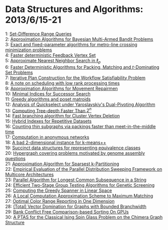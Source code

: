 # Data Structures and Algorithms: 2013/6/15-21  
1: [Set-Difference Range Queries](https://doi.org/10.48550/arXiv.1306.3482)  
2: [Approximation Algorithms for Bayesian Multi-Armed Bandit Problems](https://doi.org/10.48550/arXiv.1306.3525)  
3: [Exact and fixed-parameter algorithms for metro-line crossing  minimization problems](https://doi.org/10.48550/arXiv.1306.3538)  
4: [Faster deterministic Feedback Vertex Set](https://doi.org/10.48550/arXiv.1306.3566)  
5: [Approximate Nearest Neighbor Search in $\ell_p$](https://doi.org/10.48550/arXiv.1306.3601)  
6: [Faster Deterministic Algorithms for Packing, Matching and $t$-Dominating  Set Problems](https://doi.org/10.48550/arXiv.1306.3602)  
7: [Iterative Plan Construction for the Workflow Satisfiability Problem](https://doi.org/10.48550/arXiv.1306.3649)  
8: [A note on scheduling with low rank processing times](https://doi.org/10.48550/arXiv.1306.3727)  
9: [Approximation Algorithms for Movement Repairmen](https://doi.org/10.48550/arXiv.1306.3739)  
10: [Minimal Indices for Successor Search](https://doi.org/10.48550/arXiv.1306.3772)  
11: [Greedy algorithms and poset matroids](https://doi.org/10.48550/arXiv.1306.3797)  
12: [Analysis of Quickselect under Yaroslavskiy's Dual-Pivoting Algorithm](https://doi.org/10.48550/arXiv.1306.3819)  
13: [Computing Tree-depth Faster Than $2^{n}$](https://doi.org/10.48550/arXiv.1306.3857)  
14: [Fast branching algorithm for Cluster Vertex Deletion](https://doi.org/10.48550/arXiv.1306.3877)  
15: [Hybrid Indexes for Repetitive Datasets](https://doi.org/10.48550/arXiv.1306.4037)  
16: [Counting thin subgraphs via packings faster than meet-in-the-middle time](https://doi.org/10.48550/arXiv.1306.4111)  
17: [Computation in anonymous networks](https://doi.org/10.48550/arXiv.1306.4151)  
18: [A bad 2-dimensional instance for k-means++](https://doi.org/10.48550/arXiv.1306.4207)  
19: [Succinct data structures for representing equivalence classes](https://doi.org/10.48550/arXiv.1306.4287)  
20: [Hypergraph covering problems motivated by genome assembly questions](https://doi.org/10.48550/arXiv.1306.4353)  
21: [Approximation Algorithm for Sparsest k-Partitioning](https://doi.org/10.48550/arXiv.1306.4384)  
22: [Empirical Evaluation of the Parallel Distribution Sweeping Framework on  Multicore Architectures](https://doi.org/10.48550/arXiv.1306.4521)  
23: [Parallel Algorithm for Longest Common Subsequence in a String](https://doi.org/10.48550/arXiv.1306.4627)  
24: [Efficient Two-Stage Group Testing Algorithms for Genetic Screening](https://doi.org/10.48550/arXiv.1306.4664)  
25: [Computing the Greedy Spanner in Linear Space](https://doi.org/10.48550/arXiv.1306.4919)  
26: [A Local Computation Approximation Scheme to Maximum Matching](https://doi.org/10.48550/arXiv.1306.5003)  
27: [Optimal Color Range Reporting in One Dimension](https://doi.org/10.48550/arXiv.1306.5029)  
28: [(Total) Vector Domination for Graphs with Bounded Branchwidth](https://doi.org/10.48550/arXiv.1306.5041)  
29: [Bank Conflict Free Comparison-based Sorting On GPUs](https://doi.org/10.48550/arXiv.1306.5076)  
30: [A PTAS for the Classical Ising Spin Glass Problem on the Chimera Graph  Structure](https://doi.org/10.48550/arXiv.1306.6943)  